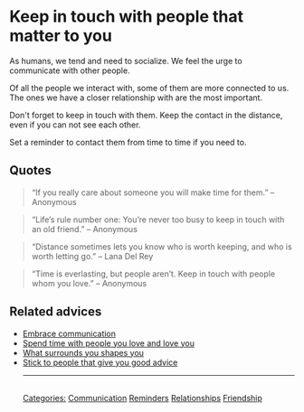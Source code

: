 # Keep in touch with people that matter to you

As humans, we tend and need to socialize. We feel the urge to communicate with other people. 

Of all the people we interact with, some of them are more connected to us. The ones we have a closer relationship with are the most important.

Don't forget to keep in touch with them. Keep the contact in the distance, even if you can not see each other.

Set a reminder to contact them from time to time if you need to.

## Quotes

> “If you really care about someone you will make time for them.” – Anonymous

> “Life’s rule number one: You’re never too busy to keep in touch with an old friend.” – Anonymous

> “Distance sometimes lets you know who is worth keeping, and who is worth letting go.” – Lana Del Rey

> “Time is everlasting, but people aren’t. Keep in touch with people whom you love.” – Anonymous

## Related advices

- [Embrace communication](../Embrace%20communication/index.md)
- [Spend time with people you love and love you](../Spend%20time%20with%20people%20you%20love%20and%20love%20you/index.md)
- [What surrounds you shapes you](../What%20surrounds%20you%20shapes%20you/index.md)
- [Stick to people that give you good advice](../Stick%20to%20people%20that%20give%20you%20good%20advice/index.md)<hr/><br/>[Categories:](../Categories/index.md) [Communication](../Categories/Communication.md) [Reminders](../Categories/Reminders.md) [Relationships](../Categories/Relationships.md) [Friendship](../Categories/Friendship.md)